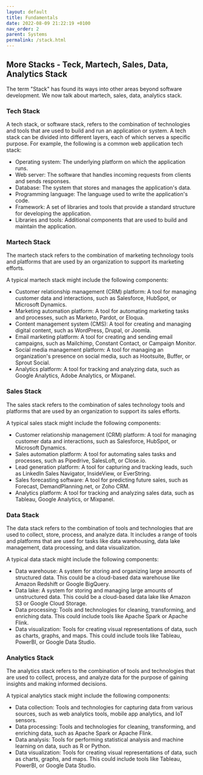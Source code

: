 ```yaml
---
layout: default
title: Fundamentals
date: 2022-08-09 21:22:19 +0100
nav_order: 2
parent: Systems
permalink: /stack.html
---
```


## More Stacks - Teck, Martech, Sales, Data, Analytics Stack

The term "Stack" has found its ways into other areas beyond software development.
We now talk about martech, sales, data, analytics stack.

### Tech Stack

A tech stack, or software stack, refers to the combination of technologies and tools that are used to build and run an application or system.
A tech stack can be divided into different layers, each of which serves a specific purpose. For example, the following is a common web application tech stack:

- Operating system: The underlying platform on which the application runs.
- Web server: The software that handles incoming requests from clients and sends responses.
- Database: The system that stores and manages the application's data.
- Programming language: The language used to write the application's code.
- Framework: A set of libraries and tools that provide a standard structure for developing the application.
- Libraries and tools: Additional components that are used to build and maintain the application.

### Martech Stack

The martech stack refers to the combination of marketing technology tools and platforms that are used by an organization to support its marketing efforts.

A typical martech stack might include the following components:

- Customer relationship management (CRM) platform: A tool for managing customer data and interactions, such as Salesforce, HubSpot, or Microsoft Dynamics.
- Marketing automation platform: A tool for automating marketing tasks and processes, such as Marketo, Pardot, or Eloqua.
- Content management system (CMS): A tool for creating and managing digital content, such as WordPress, Drupal, or Joomla.
- Email marketing platform: A tool for creating and sending email campaigns, such as Mailchimp, Constant Contact, or Campaign Monitor.
- Social media management platform: A tool for managing an organization's presence on social media, such as Hootsuite, Buffer, or Sprout Social.
- Analytics platform: A tool for tracking and analyzing data, such as Google Analytics, Adobe Analytics, or Mixpanel.

### Sales Stack

The sales stack refers to the combination of sales technology tools and platforms that are used by an organization to support its sales efforts.

A typical sales stack might include the following components:

- Customer relationship management (CRM) platform: A tool for managing customer data and interactions, such as Salesforce, HubSpot, or Microsoft Dynamics.
- Sales automation platform: A tool for automating sales tasks and processes, such as Pipedrive, SalesLoft, or Close.io.
- Lead generation platform: A tool for capturing and tracking leads, such as LinkedIn Sales Navigator, InsideView, or EverString.
- Sales forecasting software: A tool for predicting future sales, such as Forecast, DemandPlanning.net, or Zoho CRM.
- Analytics platform: A tool for tracking and analyzing sales data, such as Tableau, Google Analytics, or Mixpanel.

### Data Stack

The data stack refers to the combination of tools and technologies that are used to collect, store, process, and analyze data. It includes a range of tools and platforms that are used for tasks like data warehousing, data lake management, data processing, and data visualization.

A typical data stack might include the following components:

- Data warehouse: A system for storing and organizing large amounts of structured data. This could be a cloud-based data warehouse like Amazon Redshift or Google BigQuery.
- Data lake: A system for storing and managing large amounts of unstructured data. This could be a cloud-based data lake like Amazon S3 or Google Cloud Storage.
- Data processing: Tools and technologies for cleaning, transforming, and enriching data. This could include tools like Apache Spark or Apache Flink.
- Data visualization: Tools for creating visual representations of data, such as charts, graphs, and maps. This could include tools like Tableau, PowerBI, or Google Data Studio.

### Analytics Stack

The analytics stack refers to the combination of tools and technologies that are used to collect, process, and analyze data for the purpose of gaining insights and making informed decisions.

A typical analytics stack might include the following components:

- Data collection: Tools and technologies for capturing data from various sources, such as web analytics tools, mobile app analytics, and IoT sensors.
- Data processing: Tools and technologies for cleaning, transforming, and enriching data, such as Apache Spark or Apache Flink.
- Data analysis: Tools for performing statistical analysis and machine learning on data, such as R or Python.
- Data visualization: Tools for creating visual representations of data, such as charts, graphs, and maps. This could include tools like Tableau, PowerBI, or Google Data Studio.
